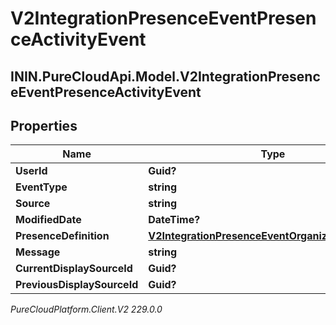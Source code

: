 # V2IntegrationPresenceEventPresenceActivityEvent

## ININ.PureCloudApi.Model.V2IntegrationPresenceEventPresenceActivityEvent

## Properties

|Name | Type | Description | Notes|
|------------ | ------------- | ------------- | -------------|
| **UserId** | **Guid?** |  | [optional] |
| **EventType** | **string** |  | [optional] |
| **Source** | **string** |  | [optional] |
| **ModifiedDate** | **DateTime?** |  | [optional] |
| **PresenceDefinition** | [**V2IntegrationPresenceEventOrganizationPresence**](V2IntegrationPresenceEventOrganizationPresence) |  | [optional] |
| **Message** | **string** |  | [optional] |
| **CurrentDisplaySourceId** | **Guid?** |  | [optional] |
| **PreviousDisplaySourceId** | **Guid?** |  | [optional] |



_PureCloudPlatform.Client.V2 229.0.0_
